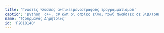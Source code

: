 ```yaml
---
title: 'Γνωστές γλώσσες αντικειμενοστραφούς προγραμματισμού'
caption: 'python, c++, c# κλπ οι οποίες είναι πολύ πλούσιες σε βιβλιοθήκες και χρησιμοποιούνται από μεγάλη μερίδα προγραμματιστών για διάφορα έργα.'
name: 'Τζουρμανάς Δημήτριος'
id: 'Π2018140'
---
```

